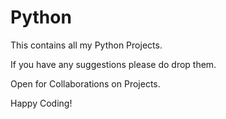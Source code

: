 # Python
This contains all my Python Projects.

If you have any suggestions please do drop them. 

Open for Collaborations on Projects.

Happy Coding!
